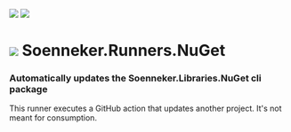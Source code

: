 [![](https://img.shields.io/github/actions/workflow/status/soenneker/Soenneker.Runners.NuGet/build-and-test.yml?style=for-the-badge)](https://github.com/soenneker/Soenneker.Runners.NuGet/actions/workflows/build-and-test.yml)
[![](https://img.shields.io/github/actions/workflow/status/soenneker/Soenneker.Runners.NuGet/daily-automatic-update.yml?style=for-the-badge&label=Daily%20Update)](https://github.com/soenneker/Soenneker.Runners.NuGet/actions/workflows/daily-automatic-update.yml)

# ![](https://user-images.githubusercontent.com/4441470/224455560-91ed3ee7-f510-4041-a8d2-3fc093025112.png) Soenneker.Runners.NuGet
### Automatically updates the Soenneker.Libraries.NuGet cli package

This runner executes a GitHub action that updates another project. It's not meant for consumption.
